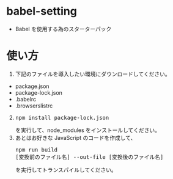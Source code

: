 # babel-setting
- Babel を使用する為のスターターパック

# 使い方
1. 下記のファイルを導入したい環境にダウンロードしてください。  
- package.json  
- package-lock.json  
- .babelrc  
- .browserslistrc  

2. <pre>npm install package-lock.json</pre> を実行して、node_modules をインストールしてください。
3. あとはお好きな JavaScript のコードを作成して、<pre>npm run build [変換前のファイル名] --out-file [変換後のファイル名]</pre> を実行してトランスパイルしてください。
